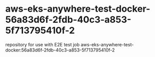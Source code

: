 # aws-eks-anywhere-test-docker-56a83d6f-2fdb-40c3-a853-5f713795410f-2
repository for use with E2E test job aws-eks-anywhere-test-docker:56a83d6f-2fdb-40c3-a853-5f713795410f-2
